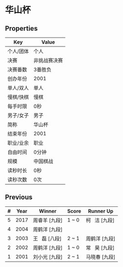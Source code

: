 # 华山杯

## Properties

| Key | Value |
| --- | ----- |
| 个人/团体 | 个人 |
| 决赛 | 非挑战赛决赛 |
| 决赛番数 | 3番胜负 |
| 创办年份 | 2001 |
| 单人/双人 | 单人 |
| 慢棋/快棋 | 慢棋 |
| 每手时限 | 0秒 |
| 男子/女子 | 男子 |
| 简称 | 华山杯 |
| 结束年份 | 2001 |
| 职业/业余 | 职业 |
| 自由时间 | 0分钟 |
| 规模 | 中国棋战 |
| 读秒时长 | 0秒 |
| 读秒次数 | 0次 |

## Previous

| # | Year | Winner | Score | Runner Up |
| --- | --- | --- | --- | --- |
| 5 | 2017 | 周睿羊 [九段] | 1 ~ 0 | 柯   洁 [九段] |
| 4 | 2004 | 周鹤洋 [九段] |  |  |
| 3 | 2003 | 王   磊 [八段] | 2 ~ 1 | 周鹤洋 [九段] |
| 2 | 2002 | 周鹤洋 [九段] | 1 ~ 0 | 常   昊 [九段] |
| 1 | 2001 | 刘小光 [九段] | 2 ~ 1 | 马晓春 [九段] |


